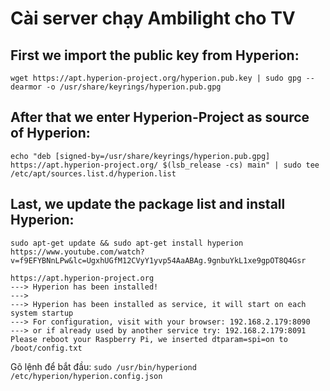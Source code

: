 # Cài server chạy Ambilight cho TV

## First we import the public key from Hyperion:

`wget https://apt.hyperion-project.org/hyperion.pub.key | sudo gpg --dearmor -o /usr/share/keyrings/hyperion.pub.gpg`

## After that we enter Hyperion-Project as source of Hyperion:

`echo "deb [signed-by=/usr/share/keyrings/hyperion.pub.gpg] https://apt.hyperion-project.org/ $(lsb_release -cs) main" | sudo tee /etc/apt/sources.list.d/hyperion.list`

## Last, we update the package list and install Hyperion:

`sudo apt-get update && sudo apt-get install hyperion https://www.youtube.com/watch?v=f9EFYBNnLPw&lc=UgxhUGfM12CVyY1yvp54AaABAg.9gnbuYkL1xe9gpOT8Q4Gsr`

```
https://apt.hyperion-project.org
---> Hyperion has been installed!
---> 
---> Hyperion has been installed as service, it will start on each system startup
---> For configuration, visit with your browser: 192.168.2.179:8090
---> or if already used by another service try: 192.168.2.179:8091
Please reboot your Raspberry Pi, we inserted dtparam=spi=on to /boot/config.txt
```

Gõ lệnh để bắt đầu: `sudo /usr/bin/hyperiond /etc/hyperion/hyperion.config.json`
